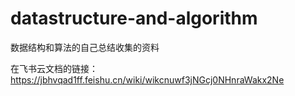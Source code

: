 # datastructure-and-algorithm
数据结构和算法的自己总结收集的资料

在飞书云文档的链接：https://jbhvqad1ff.feishu.cn/wiki/wikcnuwf3jNGcj0NHnraWakx2Ne
